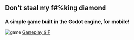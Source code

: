 ## Don't steal my f#%king diamond
### A simple game built in the Godot engine, for mobile!
![game](https://i.imgur.com/RwkCGHA.png)
[Gameplay GIF](https://thumbs.gfycat.com/UnhealthyUnequaledAmericancrocodile-mobile.mp4)
